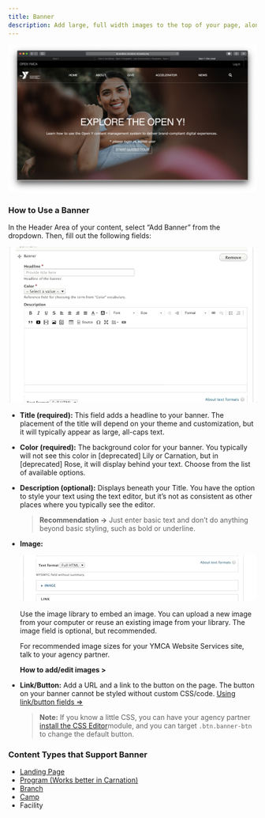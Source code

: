 ```yaml
---
title: Banner
description: Add large, full width images to the top of your page, along with a title, optional description and optional link.
---
```


![Landing page in Carnation on desktop](paragraphs--banner-carnation.jpeg)

### How to Use a Banner

In the Header Area of your content, select “Add Banner” from the dropdown. Then, fill out the following fields:

![Banner paragraph fields](paragraphs--banner-fields.gif)

* **Title (required):** This field adds a headline to your banner. The placement of the title will depend on your theme and customization, but it will typically appear as large, all-caps text.

* **Color (required):** The background color for your banner. You typically will not see this color in [deprecated] Lily or Carnation, but in [deprecated] Rose, it will display behind your text. Choose from the list of available options.

* **Description (optional):** Displays beneath your Title. You have the option to style your text using the text editor, but it’s not as consistent as other places where you typically see the editor.

  >**Recommendation ->** Just enter basic text and don’t do anything beyond basic styling, such as bold or underline.

* **Image:**

  ![Banner pagagraph image selection](paragraphs--banner-image.gif)

  Use the image library to embed an image. You can upload a new image from your computer or reuse an existing image from your library. The image field is optional, but recommended.

  For recommended image sizes for your YMCA Website Services site, talk to your agency partner.

  **How to add/edit images >**

* **Link/Button:** Add a URL and a link to the button on the page. The button on your banner cannot be styled without custom CSS/code. [Using link/button fields ⇒](../../text-editor/building-buttons)

  > **Note:** If you know a little CSS, you can have your agency partner [install the CSS Editor](https://www.drupal.org/project/css_editor)module, and you can target `.btn.banner-btn` to change the default button.

### Content Types that Support Banner

* [Landing Page](../../content-types/landing-page)
* [Program (Works better in Carnation)](../../content-types/program)
* [Branch](../../content-types/branch)
* [Camp](../../content-types/camp)
* Facility
